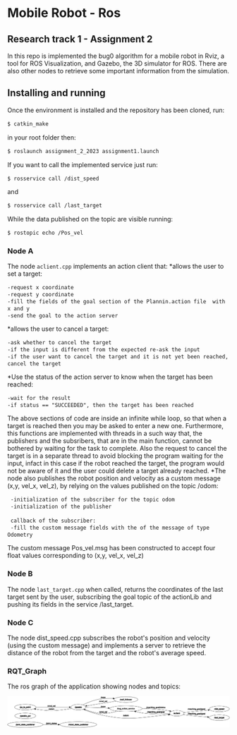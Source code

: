 Mobile Robot - Ros
================================

Research track 1 - Assignment 2 
-------------------------------

In this repo is implemented the bug0 algorithm for a mobile robot in Rviz, a tool for ROS Visualization, and Gazebo, the 3D simulator for ROS.
There are also other nodes to retrieve some important information from the simulation.

Installing and running
----------------------

Once the environment is installed and the repository has been cloned, run:
```bash
$ catkin_make
```
in your root folder then:
```bash
$ roslaunch assignment_2_2023 assignment1.launch
```
If you want to call the implemented service just run:
```bash
$ rosservice call /dist_speed
```
and
```bash
$ rosservice call /last_target
```
While the data published on the topic are visible running:
```bash
$ rostopic echo /Pos_vel
```

### Node A ###


The node `aclient.cpp` implements an action client that:
*allows the user to set a target:
```plaintext
-request x coordinate
-request y coordinate
-fill the fields of the goal section of the Plannin.action file  with x and y
-send the goal to the action server
```
*allows the user to cancel a target:
```plaintext
-ask whether to cancel the target
-if the input is different from the expected re-ask the input
-if the user want to cancel the target and it is not yet been reached, cancel the target    
```
*Use the status of the action server to know when the target has been reached:
```plaintext
-wait for the result
-if status == "SUCCEEDED", then the target has been reached  
```
The above sections of code are inside an infinite while loop, so that when a target is reached then you may be asked to enter a new one.
Furthermore, this functions are implemented with threads in a such way that, the publishers and the subsribers, that are in the main function, cannot be bothered by waiting for the task to complete. Also the request to cancel the target is in a separate thread to avoid blocking the program waiting for the input, infact in this case if the robot reached the target, the program would not be aware of it and the user could delete a target already reached.
*The node also publishes the robot position and velocity as a custom message (x,y, vel_x, vel_z), by relying on the values published on the topic /odom:
```plaintext
 -initialization of the subscriber for the topic odom
 -initialization of the publisher 

 callback of the subscriber:
 -fill the custom message fields with the of the message of type Odometry
```
The custom message Pos_vel.msg has been constructed to accept four float values corresponding to (x,y, vel_x, vel_z)

### Node B ###

The node `last_target.cpp` when called, returns the coordinates of the last target sent by the user, subscribing the goal topic of the actionLib and pushing its fields in the service /last_target.

### Node C ###

The node dist_speed.cpp subscribes the robot's position and velocity (using the custom message) and implements a server to retrieve the distance of the robot from the target and the robot's average speed.

### RQT_Graph ###

The ros graph of the application showing nodes and topics:

![Testo alternativo](/rosgraph.png)

